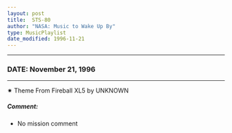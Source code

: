 ```yaml
---
layout: post
title:  STS-80
author: "NASA: Music to Wake Up By"
type: MusicPlaylist
date_modified: 1996-11-21
---
```


----
### DATE: November 21, 1996
----
✷ Theme From Fireball XL5 by UNKNOWN

##### Comment:
* No mission comment
